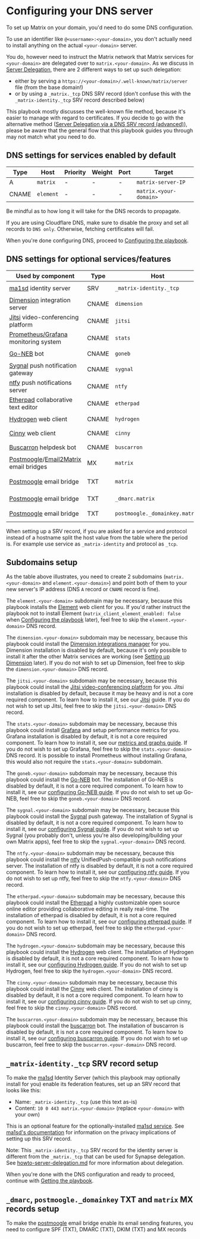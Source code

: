 # Configuring your DNS server

To set up Matrix on your domain, you'd need to do some DNS configuration.

To use an identifier like `@<username>:<your-domain>`, you don't actually need
to install anything on the actual `<your-domain>` server.

You do, however need to instruct the Matrix network that Matrix services for `<your-domain>` are delegated
over to `matrix.<your-domain>`.
As we discuss in [Server Delegation](howto-server-delegation.md), there are 2 different ways to set up such delegation:

- either by serving a `https://<your-domain>/.well-known/matrix/server` file (from the base domain!)
- or by  using a `_matrix._tcp` DNS SRV record (don't confuse this with the `_matrix-identity._tcp` SRV record described below)

This playbook mostly discusses the well-known file method, because it's easier to manage with regard to certificates.
If you decide to go with the alternative method ([Server Delegation via a DNS SRV record (advanced)](howto-server-delegation.md#server-delegation-via-a-dns-srv-record-advanced)), please be aware that the general flow that this playbook guides you through may not match what you need to do.

## DNS settings for services enabled by default

| Type  | Host                         | Priority | Weight | Port | Target                 |
| ----- | ---------------------------- | -------- | ------ | ---- | ---------------------- |
| A     | `matrix`                     | -        | -      | -    | `matrix-server-IP`     |
| CNAME | `element`                    | -        | -      | -    | `matrix.<your-domain>` |

Be mindful as to how long it will take for the DNS records to propagate.

If you are using Cloudflare DNS, make sure to disable the proxy and set all records to `DNS only`. Otherwise, fetching certificates will fail.

When you're done configuring DNS, proceed to [Configuring the playbook](configuring-playbook.md).

## DNS settings for optional services/features

| Used by component                                                                                                       | Type  | Host                           | Priority | Weight | Port | Target                      |
| ----------------------------------------------------------------------------------------------------------------------- | ----- | ------------------------------ | -------- | ------ | ---- | --------------------------- |
| [ma1sd](configuring-playbook-ma1sd.md) identity server                                                                  | SRV   | `_matrix-identity._tcp`        | 10       | 0      | 443  | `matrix.<your-domain>`      |
| [Dimension](configuring-playbook-dimension.md) integration server                                                       | CNAME | `dimension`                    | -        | -      | -    | `matrix.<your-domain>`      |
| [Jitsi](configuring-playbook-jitsi.md) video-conferencing platform                                                      | CNAME | `jitsi`                        | -        | -      | -    | `matrix.<your-domain>`      |
| [Prometheus/Grafana](configuring-playbook-prometheus-grafana.md) monitoring system                                      | CNAME | `stats`                        | -        | -      | -    | `matrix.<your-domain>`      |
| [Go-NEB](configuring-playbook-bot-go-neb.md) bot                                                                        | CNAME | `goneb`                        | -        | -      | -    | `matrix.<your-domain>`      |
| [Sygnal](configuring-playbook-sygnal.md) push notification gateway                                                      | CNAME | `sygnal`                       | -        | -      | -    | `matrix.<your-domain>`      |
| [ntfy](configuring-playbook-ntfy.md) push notifications server                                                          | CNAME | `ntfy`                         | -        | -      | -    | `matrix.<your-domain>`      |
| [Etherpad](configuring-playbook-etherpad.md) collaborative text editor                                                  | CNAME | `etherpad`                     | -        | -      | -    | `matrix.<your-domain>`      |
| [Hydrogen](configuring-playbook-client-hydrogen.md) web client                                                          | CNAME | `hydrogen`                     | -        | -      | -    | `matrix.<your-domain>`      |
| [Cinny](configuring-playbook-client-cinny.md) web client                                                                | CNAME | `cinny`                        | -        | -      | -    | `matrix.<your-domain>`      |
| [Buscarron](configuring-playbook-bot-buscarron.md) helpdesk bot                                                         | CNAME | `buscarron`                    | -        | -      | -    | `matrix.<your-domain>`      |
| [Postmoogle](configuring-playbook-bot-postmoogle.md)/[Email2Matrix](configuring-playbook-email2matrix.md) email bridges | MX    | `matrix`                       | 10       | 0      | -    | `matrix.<your-domain>`      |
| [Postmoogle](configuring-playbook-bot-postmoogle.md) email bridge                                                       | TXT   | `matrix`                       | -        | -      | -    | `v=spf1 ip4:<your-ip> -all` |
| [Postmoogle](configuring-playbook-bot-postmoogle.md) email bridge                                                       | TXT   | `_dmarc.matrix`                | -        | -      | -    | `v=DMARC1; p=quarantine;`   |
| [Postmoogle](configuring-playbook-bot-postmoogle.md) email bridge                                                       | TXT   | `postmoogle._domainkey.matrix` | -        | -      | -    | get it from `!pm dkim`      |

When setting up a SRV record, if you are asked for a service and protocol instead of a hostname split the host value from the table where the period is. For example use service as `_matrix-identity` and protocol as `_tcp`.

## Subdomains setup

As the table above illustrates, you need to create 2 subdomains (`matrix.<your-domain>` and `element.<your-domain>`) and point both of them to your new server's IP address (DNS `A` record or `CNAME` record is fine).

The `element.<your-domain>` subdomain may be necessary, because this playbook installs the [Element](https://github.com/vector-im/element-web) web client for you.
If you'd rather instruct the playbook not to install Element (`matrix_client_element_enabled: false` when [Configuring the playbook](configuring-playbook.md) later), feel free to skip the `element.<your-domain>` DNS record.

The `dimension.<your-domain>` subdomain may be necessary, because this playbook could install the [Dimension integrations manager](http://dimension.t2bot.io/) for you. Dimension installation is disabled by default, because it's only possible to install it after the other Matrix services are working (see [Setting up Dimension](configuring-playbook-dimension.md) later). If you do not wish to set up Dimension, feel free to skip the `dimension.<your-domain>` DNS record.

The `jitsi.<your-domain>` subdomain may be necessary, because this playbook could install the [Jitsi video-conferencing platform](https://jitsi.org/) for you. Jitsi installation is disabled by default, because it may be heavy and is not a core required component. To learn how to install it, see our [Jitsi](configuring-playbook-jitsi.md) guide. If you do not wish to set up Jitsi, feel free to skip the `jitsi.<your-domain>` DNS record.

The `stats.<your-domain>` subdomain may be necessary, because this playbook could install [Grafana](https://grafana.com/) and setup performance metrics for you. Grafana installation is disabled by default, it is not a core required component. To learn how to install it, see our [metrics and graphs guide](configuring-playbook-prometheus-grafana.md). If you do not wish to set up Grafana, feel free to skip the `stats.<your-domain>` DNS record. It is possible to install Prometheus without installing Grafana, this would also not require the `stats.<your-domain>` subdomain.

The `goneb.<your-domain>` subdomain may be necessary, because this playbook could install the [Go-NEB](https://github.com/matrix-org/go-neb) bot. The installation of Go-NEB is disabled by default, it is not a core required component. To learn how to install it, see our [configuring Go-NEB guide](configuring-playbook-bot-go-neb.md). If you do not wish to set up Go-NEB, feel free to skip the `goneb.<your-domain>` DNS record.

The `sygnal.<your-domain>` subdomain may be necessary, because this playbook could install the [Sygnal](https://github.com/matrix-org/sygnal) push gateway. The installation of Sygnal is disabled by default, it is not a core required component. To learn how to install it, see our [configuring Sygnal guide](configuring-playbook-sygnal.md). If you do not wish to set up Sygnal (you probably don't, unless you're also developing/building your own Matrix apps), feel free to skip the `sygnal.<your-domain>` DNS record.

The `ntfy.<your-domain>` subdomain may be necessary, because this playbook could install the [ntfy](https://ntfy.sh/) UnifiedPush-compatible push notifications server. The installation of ntfy is disabled by default, it is not a core required component. To learn how to install it, see our [configuring ntfy guide](configuring-playbook-ntfy.md). If you do not wish to set up ntfy, feel free to skip the `ntfy.<your-domain>` DNS record.

The `etherpad.<your-domain>` subdomain may be necessary, because this playbook could install the [Etherpad](https://etherpad.org/) a highly customizable open source online editor providing collaborative editing in really real-time. The installation of etherpad is disabled by default, it is not a core required component. To learn how to install it, see our [configuring etherpad guide](configuring-playbook-etherpad.md). If you do not wish to set up etherpad, feel free to skip the `etherpad.<your-domain>` DNS record.

The `hydrogen.<your-domain>` subdomain may be necessary, because this playbook could install the [Hydrogen](https://github.com/vector-im/hydrogen-web) web client. The installation of Hydrogen is disabled by default, it is not a core required component. To learn how to install it, see our [configuring Hydrogen guide](configuring-playbook-client-hydrogen.md). If you do not wish to set up Hydrogen, feel free to skip the `hydrogen.<your-domain>` DNS record.

The `cinny.<your-domain>` subdomain may be necessary, because this playbook could install the [Cinny](https://github.com/ajbura/cinny) web client. The installation of cinny is disabled by default, it is not a core required component. To learn how to install it, see our [configuring cinny guide](configuring-playbook-client-cinny.md). If you do not wish to set up cinny, feel free to skip the `cinny.<your-domain>` DNS record.

The `buscarron.<your-domain>` subdomain may be necessary, because this playbook could install the [buscarron](https://gitlab.com/etke.cc/buscarron) bot. The installation of buscarron is disabled by default, it is not a core required component. To learn how to install it, see our [configuring buscarron guide](configuring-playbook-bot-buscarron.md). If you do not wish to set up buscarron, feel free to skip the `buscarron.<your-domain>` DNS record.

## `_matrix-identity._tcp` SRV record setup

To make the [ma1sd](https://github.com/ma1uta/ma1sd) Identity Server (which this playbook may optionally install for you) enable its federation features, set up an SRV record that looks like this:
- Name: `_matrix-identity._tcp` (use this text as-is)
- Content: `10 0 443 matrix.<your-domain>` (replace `<your-domain>` with your own)

This is an optional feature for the optionally-installed [ma1sd service](configuring-playbook-ma1sd.md). See [ma1sd's documentation](https://github.com/ma1uta/ma1sd/wiki/mxisd-and-your-privacy#choices-are-never-easy) for information on the privacy implications of setting up this SRV record.

Note: This `_matrix-identity._tcp` SRV record for the identity server is different from the `_matrix._tcp` that can be used for Synapse delegation. See [howto-server-delegation.md](howto-server-delegation.md) for more information about delegation.

When you're done with the DNS configuration and ready to proceed, continue with [Getting the playbook](getting-the-playbook.md).

## `_dmarc`, `postmoogle._domainkey` TXT and `matrix` MX records setup

To make the [postmoogle](configuring-playbook-bot-postmoogle.md) email bridge enable its email sending features, you need to configure
SPF (TXT), DMARC (TXT), DKIM (TXT) and MX records

